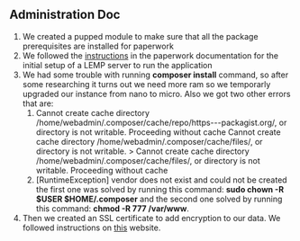 
Administration Doc
------------------
 1. We created a pupped module to make sure that all the package prerequisites are installed for paperwork
 2. We followed the [instructions](https://github.com/twostairs/paperwork/wiki/Installing-Paperwork-on-Ubuntu-16.04-lts) in the paperwork documentation for the initial setup of a LEMP server to run the application
 3. We had some trouble with running **composer install** command, so after some researching it turns out we need more ram so we temporarly upgraded our instance from nano to micro. Also we got two other errors that are:
    1. Cannot create cache directory /home/webadmin/.composer/cache/repo/https---packagist.org/, or directory is not writable. Proceeding without cache
Cannot create cache directory /home/webadmin/.composer/cache/files/, or directory is not writable. > Cannot create cache directory /home/webadmin/.composer/cache/files/, or directory is not writable. Proceeding without cache
    2. [RuntimeException] vendor does not exist and could not be created
the first one was solved by running this command: **sudo chown -R $USER $HOME/.composer** and the second one solved by running this command: **chmod -R 777 /var/www**.
 3. Then we created an SSL certificate to add encryption to our data.  We followed instructions on [this](https://www.digitalocean.com/community/tutorials/how-to-create-an-ssl-certificate-on-nginx-for-ubuntu-14-04) website.
